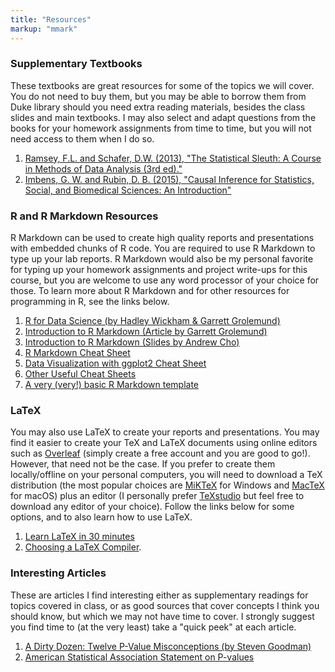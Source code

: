 ```yaml
---
title: "Resources"
markup: "mmark"
---
```


### Supplementary Textbooks

These textbooks are great resources for some of the topics we will cover. You do not need to buy them, but you may be able to borrow them from Duke library should you need extra reading materials, besides the class slides and main textbooks. I may also select and adapt questions from the books for your homework assignments from time to time, but you will not need access to them when I do so.

1. [Ramsey, F.L. and Schafer, D.W. (2013), "The Statistical Sleuth: A Course in Methods of Data Analysis (3rd ed)."](https://www.amazon.com/Statistical-Sleuth-Course-Methods-Analysis/dp/1133490670)
2. [Imbens, G. W. and Rubin, D. B. (2015), "Causal Inference for Statistics, Social, and Biomedical Sciences: An Introduction"](https://www.amazon.com/gp/product/0521885884/ref=ppx_yo_dt_b_asin_title_o05_s00?ie=UTF8&psc=1)

### R and R Markdown Resources

R Markdown can be used to create high quality reports and presentations with embedded chunks of R code. You are required to use R Markdown to type up your lab reports. R Markdown would also be my personal favorite for typing up your homework assignments and project write-ups for this course, but you are welcome to use any word processor of your choice for those. To learn more about R Markdown and for other resources for programming in R, see the links below. 

1. [R for Data Science (by Hadley Wickham & Garrett Grolemund)](https://r4ds.had.co.nz)
2. [Introduction to R Markdown (Article by Garrett Grolemund)](https://rmarkdown.rstudio.com/articles_intro.html)
3. [Introduction to R Markdown (Slides by Andrew Cho)](http://rpubs.com/andrew-cho/303981)
4. [R Markdown Cheat Sheet](https://www.rstudio.com/wp-content/uploads/2015/02/rmarkdown-cheatsheet.pdf)
5. [Data Visualization with ggplot2 Cheat Sheet](https://www.rstudio.com/wp-content/uploads/2016/11/ggplot2-cheatsheet-2.1.pdf)
6. [Other Useful Cheat Sheets](https://www.rstudio.com/resources/cheatsheets/#import)
7. [A very (very!) basic R Markdown template](https://ids-702-f20.github.io/Course-Website/hw/resources/Report.Rmd)

### LaTeX

You may also use LaTeX to create your reports and presentations. You may find it easier to create your TeX and LaTeX documents using online editors such as [Overleaf](https://www.overleaf.com) (simply create a free account and you are good to go!). However, that need not be the case. If you prefer to create them locally/offline on your personal computers, you will need to download a TeX distribution (the most popular choices are [MiKTeX](https://miktex.org/download) for Windows and [MacTeX](http://www.tug.org/mactex/) for macOS) plus an editor (I personally prefer [TeXstudio](https://www.texstudio.org) but feel free to download any editor of your choice). Follow the links below for some options, and to also learn how to use LaTeX.

1. [Learn LaTeX in 30 minutes](https://www.overleaf.com/learn/latex/Learn_LaTeX_in_30_minutes)
2. [Choosing a LaTeX Compiler](https://www.overleaf.com/learn/latex/Choosing_a_LaTeX_Compiler).

### Interesting Articles

These are articles I find interesting either as supplementary readings for topics covered in class, or as good sources that cover concepts I think you should know, but which we may not have time to cover. I strongly suggest you find time to (at the very least) take a "quick peek" at each article.

1. [A Dirty Dozen: Twelve P-Value Misconceptions (by Steven Goodman)](https://www.sciencedirect.com/science/article/pii/S0037196308000620)
2. [American Statistical Association Statement on P-values](https://www.amstat.org//asa/files/pdfs/P-ValueStatement.pdf)